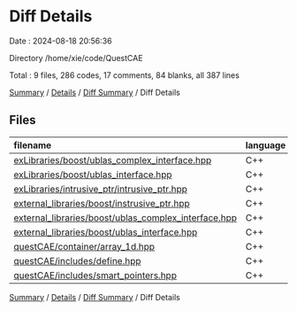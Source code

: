 # Diff Details

Date : 2024-08-18 20:56:36

Directory /home/xie/code/QuestCAE

Total : 9 files,  286 codes, 17 comments, 84 blanks, all 387 lines

[Summary](results.md) / [Details](details.md) / [Diff Summary](diff.md) / Diff Details

## Files
| filename | language | code | comment | blank | total |
| :--- | :--- | ---: | ---: | ---: | ---: |
| [exLibraries/boost/ublas_complex_interface.hpp](/exLibraries/boost/ublas_complex_interface.hpp) | C++ | 51 | 6 | 12 | 69 |
| [exLibraries/boost/ublas_interface.hpp](/exLibraries/boost/ublas_interface.hpp) | C++ | 54 | 6 | 16 | 76 |
| [exLibraries/intrusive_ptr/intrusive_ptr.hpp](/exLibraries/intrusive_ptr/intrusive_ptr.hpp) | C++ | 182 | 4 | 52 | 238 |
| [external_libraries/boost/instrusive_ptr.hpp](/external_libraries/boost/instrusive_ptr.hpp) | C++ | 0 | 0 | -1 | -1 |
| [external_libraries/boost/ublas_complex_interface.hpp](/external_libraries/boost/ublas_complex_interface.hpp) | C++ | -25 | -6 | -10 | -41 |
| [external_libraries/boost/ublas_interface.hpp](/external_libraries/boost/ublas_interface.hpp) | C++ | -54 | -6 | -16 | -76 |
| [questCAE/container/array_1d.hpp](/questCAE/container/array_1d.hpp) | C++ | 19 | 6 | 10 | 35 |
| [questCAE/includes/define.hpp](/questCAE/includes/define.hpp) | C++ | 5 | 2 | 2 | 9 |
| [questCAE/includes/smart_pointers.hpp](/questCAE/includes/smart_pointers.hpp) | C++ | 54 | 5 | 19 | 78 |

[Summary](results.md) / [Details](details.md) / [Diff Summary](diff.md) / Diff Details